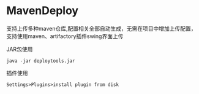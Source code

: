 # MavenDeploy

支持上传多种maven仓库,配置相关全部自动生成，无需在项目中增加上传配置，支持使用maven、artifactory插件swing界面上传

JAR包使用

```
java -jar deploytools.jar
```
 

插件使用


```
Settings>Plugins>install plugin from disk
```

